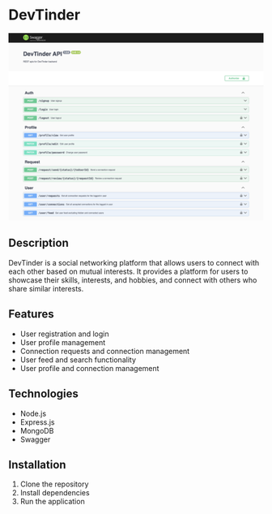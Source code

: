 # DevTinder

![DevTinder](./src/public/apis.png)

## Description

DevTinder is a social networking platform that allows users to connect with each other based on mutual interests. It provides a platform for users to showcase their skills, interests, and hobbies, and connect with others who share similar interests.

## Features

- User registration and login
- User profile management
- Connection requests and connection management
- User feed and search functionality
- User profile and connection management

## Technologies

- Node.js
- Express.js
- MongoDB
- Swagger

## Installation

1. Clone the repository
2. Install dependencies
3. Run the application
